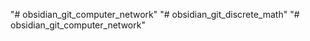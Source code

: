 "# obsidian_git_computer_network" 
"# obsidian_git_discrete_math" 
"# obsidian_git_computer_network" 
